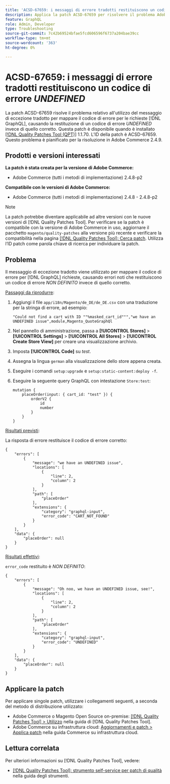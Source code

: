 ```yaml
---
title: 'ACSD-67659: i messaggi di errore tradotti restituiscono un codice di errore NON DEFINITO'
description: Applica la patch ACSD-67659 per risolvere il problema Adobe Commerce in cui il messaggio di eccezione tradotto viene utilizzato per mappare il codice di errore per  [!DNL GraphQL] richieste, causando la restituzione di un codice di errore NON DEFINITO invece di quello corretto.
feature: GraphQL
role: Admin, Developer
type: Troubleshooting
source-git-commit: 7c42b69524bfae5fcd606596f6737a204bae39cc
workflow-type: tm+mt
source-wordcount: '363'
ht-degree: 0%

---
```



# ACSD-67659: i messaggi di errore tradotti restituiscono un codice di errore *UNDEFINED*

La patch ACSD-67659 risolve il problema relativo all&#39;utilizzo del messaggio di eccezione tradotto per mappare il codice di errore per le richieste [!DNL GraphQL], causando la restituzione di un codice di errore *UNDEFINED* invece di quello corretto. Questa patch è disponibile quando è installato [[!DNL Quality Patches Tool (QPT)]](/help/tools/quality-patches-tool/quality-patches-tool-to-self-serve-quality-patches.md) 1.1.70. L’ID della patch è ACSD-67659. Questo problema è pianificato per la risoluzione in Adobe Commerce 2.4.9.

## Prodotti e versioni interessati

**La patch è stata creata per la versione di Adobe Commerce:**

* Adobe Commerce (tutti i metodi di implementazione) 2.4.8-p2

**Compatibile con le versioni di Adobe Commerce:**

* Adobe Commerce (tutti i metodi di implementazione) 2.4.8 - 2.4.8-p2

>[!NOTE]
>
>La patch potrebbe diventare applicabile ad altre versioni con le nuove versioni di [!DNL Quality Patches Tool]. Per verificare se la patch è compatibile con la versione di Adobe Commerce in uso, aggiornare il pacchetto `magento/quality-patches` alla versione più recente e verificare la compatibilità nella pagina [[!DNL Quality Patches Tool]: Cerca patch](https://experienceleague.adobe.com/tools/commerce-quality-patches/index.html). Utilizza l’ID patch come parola chiave di ricerca per individuare la patch.

## Problema

Il messaggio di eccezione tradotto viene utilizzato per mappare il codice di errore per [!DNL GraphQL] richieste, causando errori noti che restituiscono un codice di errore *NON DEFINITO* invece di quello corretto.

<u>Passaggi da riprodurre</u>:

1. Aggiungi il file `app/i18n/Magento/de_DE/de_DE.csv` con una traduzione per la stringa di errore, ad esempio:

   ```
   "Could not find a cart with ID ""%masked_cart_id""","we have an
   UNDEFINED issue",module,Magento_QuoteGraphQl
   ```

2. Nel pannello di amministrazione, passa a **[!UICONTROL Stores]** > **[!UICONTROL Settings]** > **[!UICONTROL All Stores]** > **[!UICONTROL Create Store View]** per creare una visualizzazione archivio.
3. Imposta **[!UICONTROL Code]** su *test*.
4. Assegna la lingua `german` alla visualizzazione dello store appena creata.
5. Eseguire i comandi `setup:upgrade` e `setup:static-content:deploy -f`.
6. Eseguire la seguente query GraphQL con intestazione `Store:test`:

   ```
   mutation {
       placeOrder(input: { cart_id: "test" }) {
           orderV2 {
               id
               number
           }
       }
   }
   ```

<u>Risultati previsti</u>:

La risposta di errore restituisce il codice di errore corretto:

```
{
    "errors": [
        {
            "message": "we have an UNDEFINED issue",
            "locations": [
                {
                    "line": 2,
                    "column": 2
                }
            ],
            "path": [
                "placeOrder"
            ],
            "extensions": {
                "category": "graphql-input",
                "error_code": "CART_NOT_FOUND"
            }
        }
    ],
    "data": {
        "placeOrder": null
    }
}
```

<u>Risultati effettivi</u>:

`error_code` restituito è *NON DEFINITO*:

```
{
    "errors": [
        {
            "message": "Oh noo, we have an UNDEFINED issue, see!",
            "locations": [
                {
                    "line": 2,
                    "column": 2
                }
            ],
            "path": [
                "placeOrder"
            ],
            "extensions": {
                "category": "graphql-input",
                "error_code": "UNDEFINED"
            }
        }
    ],
    "data": {
        "placeOrder": null
    }
}
```

## Applicare la patch

Per applicare singole patch, utilizzare i collegamenti seguenti, a seconda del metodo di distribuzione utilizzato:

* Adobe Commerce o Magento Open Source on-premise: [[!DNL Quality Patches Tool] > Utilizzo](/help/tools/quality-patches-tool/usage.md) nella guida di [!DNL Quality Patches Tool].
* Adobe Commerce su infrastruttura cloud: [Aggiornamenti e patch > Applica patch](https://experienceleague.adobe.com/docs/commerce-cloud-service/user-guide/develop/upgrade/apply-patches.html) nella guida Commerce su infrastruttura cloud.

## Lettura correlata

Per ulteriori informazioni su [!DNL Quality Patches Tool], vedere:

* [[!DNL Quality Patches Tool]: strumento self-service per patch di qualità](/help/tools/quality-patches-tool/quality-patches-tool-to-self-serve-quality-patches.md) nella guida degli strumenti.
